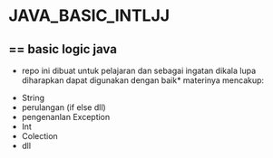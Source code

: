 # JAVA_BASIC_INTLJJ
==
basic logic java
--
* repo ini dibuat untuk pelajaran dan sebagai ingatan dikala lupa
diharapkan dapat digunakan dengan baik*
materinya mencakup:
- String
- perulangan (if else dll)
- pengenanlan Exception
- Int
- Colection
- dll
